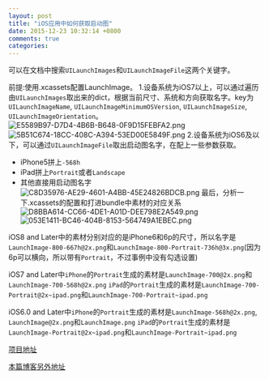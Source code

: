 ```yaml
---
layout: post
title: "iOS应用中如何获取启动图"
date: 2015-12-23 10:32:14 +0800
comments: true
categories: 
---
```


可以在文档中搜索`UILaunchImages`和`UILaunchImageFile`这两个关键字。


<!--more-->


前提:使用.xcassets配置LaunchImage。
1.设备系统为iOS7以上，可以通过遍历由`UILaunchImages`取出来的dict，根据当前尺寸、系统和方向获取名字。key为`UILaunchImageName`, `UILaunchImageMinimumOSVersion`, `UILaunchImageSize`, `UILaunchImageOrientation`。
![E5589B97-D7D4-4B6B-B648-0F9D15FEBFA2.png][1]
![5B51C674-18CC-408C-A394-53ED00E5849F.png][2]
2.设备系统为iOS6及以下，可以通过`UILaunchImageFile`取出启动图名字，在配上一些参数获取。
* iPhone5拼上`-568h`
* iPad拼上`Portrait`或者`Landscape`
* 其他直接用启动图名字
![C8D35976-AE29-4601-A4BB-45E24826BDCB.png][3]
最后，分析一下.xcassets的配置和打进bundle中素材的对应关系
![D8BBA614-CC66-4DE1-A01D-DEE798E2A549.png][4]
![053E1411-BC46-404B-8153-564749A1EBEC.png][5]

iOS8 and Later中的素材分别对应的是iPhone6和6p的尺寸，所以名字是`LaunchImage-800-667h@2x.png`和`LaunchImage-800-Portrait-736h@3x.png`(因为6p可以横向，所以带有`Portrait`，不过事例中没有勾选设置)

iOS7 and Later中`iPhone`的`Portrait`生成的素材是`LaunchImage-700@2x.png`和`LaunchImage-700-568h@2x.png`
`iPad`的`Portrait`生成的素材是`LaunchImage-700-Portrait@2x~ipad.png`和`LaunchImage-700-Portrait~ipad.png`

iOS6.0 and Later中`iPhone`的`Portrait`生成的素材是`LaunchImage-568h@2x.png`, `LaunchImage@2x.png`和`LaunchImage.png`
`iPad`的`Portrait`生成的素材是`LaunchImage-Portrait@2x~ipad.png`和`LaunchImage-Portrait~ipad.png`

[项目地址](https://github.com/lvpengwei/LVLaunchImage)

[本篇博客另外地址](http://blog.yourdream.cc/2015/03/28/119.html)

  [1]: http://blog.yourdream.cc/usr/uploads/2015/04/2453186553.png
  [2]: http://blog.yourdream.cc/usr/uploads/2015/03/453113142.png
  [3]: http://blog.yourdream.cc/usr/uploads/2015/04/2656813522.png
  [4]: http://blog.yourdream.cc/usr/uploads/2015/03/3287509698.png
  [5]: http://blog.yourdream.cc/usr/uploads/2015/03/3750565276.png